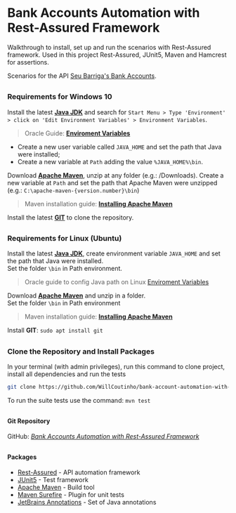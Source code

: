 # Bank Accounts Automation with Rest-Assured Framework

Walkthrough to install, set up and run the scenarios with Rest-Assured framework.
Used in this project Rest-Assured, JUnit5, Maven and Hamcrest for assertions. 

Scenarios for the API [Seu Barriga's Bank Accounts](http://seubarriga.wcaquino.me).

##
### Requirements for Windows 10
Install the latest [**Java JDK**](https://www.java.com/pt_BR/download/) and search for ``Start Menu > Type 'Environment' > click on 'Edit Environment Variables' > Environment Variables``.
> Oracle Guide: [**Enviroment Variables**](https://docs.oracle.com/en/database/oracle/machine-learning/oml4r/1.5.1/oread/creating-and-modifying-environment-variables-on-windows.html#GUID-DD6F9982-60D5-48F6-8270-A27EC53807D0)

- Create a new user variable called ``JAVA_HOME`` and set the path that Java were installed;
- Create a new variable at ``Path`` adding the value ``%JAVA_HOME%\bin``.

Download [**Apache Maven**](https://maven.apache.org/download.cgi), unzip at any folder (e.g.: /Downloads).
Create a new variable at ``Path`` and set the path that Apache Maven were unzipped (e.g.: ``C:\apache-maven-{version.number}\bin``)
> Maven installation guide: [**Installing Apache Maven**](https://maven.apache.org/install.html)

Install the latest [**GIT**](https://git-scm.com/download/win) to clone the repository.

##
### Requirements for Linux (Ubuntu)
Install the latest [**Java JDK**](https://www.java.com/pt_BR/download/), create environment variable ``JAVA_HOME`` and set the path that Java were installed.\
Set the folder ``\bin`` in Path environment.
> Oracle guide to config Java path on Linux [Enviroment Variables](https://www.java.com/pt_BR/download/help/path.xml)  

Download [**Apache Maven**](https://maven.apache.org/download.cgi) and unzip in a folder.\
Set the folder ``\bin`` in Path environment
> Maven installation guide: [**Installing Apache Maven**](https://maven.apache.org/install.html)  


Install **GIT**: ``sudo apt install git``  

##
### Clone the Repository and Install Packages

In your terminal (with admin privileges), run this command to clone project, install all dependencies and run the tests

```bash
git clone https://github.com/WillCoutinho/bank-account-automation-with-restassured && cd bank-account-automation-with-restassured && mvn install 
```

To run the suite tests use the command: ``mvn test``  

##

#### Git Repository

GitHub: [_Bank Accounts Automation with Rest-Assured Framework_](https://github.com/WillCoutinho/bank-account-automation-with-restassured)

##

#### Packages

- [Rest-Assured](https://rest-assured.io/) - API automation framework
- [JUnit5](https://junit.org/junit5/docs/current/user-guide/) - Test framework
- [Apache Maven](https://maven.apache.org/index.html) - Build tool
- [Maven Surefire](https://maven.apache.org/surefire/maven-surefire-plugin/) - Plugin for unit tests
- [JetBrains Annotations](https://www.jetbrains.com/help/idea/annotating-source-code.html) - Set of Java annotations
